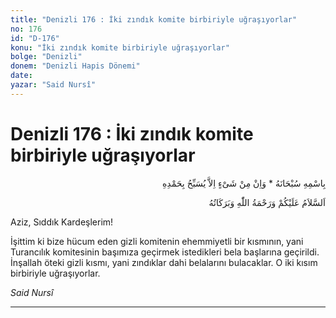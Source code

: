 ```yaml
---
title: "Denizli 176 : İki zındık komite birbiriyle uğraşıyorlar"
no: 176
id: "D-176"
konu: "İki zındık komite birbiriyle uğraşıyorlar"
bolge: "Denizli"
donem: "Denizli Hapis Dönemi"
date: 
yazar: "Said Nursî"
---
```


# Denizli 176 : İki zındık komite birbiriyle uğraşıyorlar

<p class="arabic" dir="rtl" title="Meal: “Subhân Allah’ın adıyla” * “Hiçbir şey yoktur ki O'nu hamd ile tesbih etmesin” [İsrâ 17:44]">بِاسْمِهِ سُبْحَانَهُ * وَاِنْ مِنْ شَىْءٍ اِلاَّ يُسَبِّحُ بِحَمْدِهِ</p>

<p class="arabic" dir="rtl" title="Meal: “Allah’ın selâmı, rahmeti ve bereketleri, üzerinize olsun.”">اَلسَّلاَمُ عَلَيْكُمْ وَرَحْمَةُ اللّٰهِ وَبَرَكَاتُهُ</p>

Aziz, Sıddık Kardeşlerim!

İşittim ki bize hücum eden gizli komitenin ehemmiyetli bir kısmının, yani Turancılık komitesinin başımıza geçirmek istedikleri bela başlarına geçirildi. İnşallah öteki gizli kısmı, yani zındıklar dahi belalarını bulacaklar. O iki kısım birbiriyle uğraşıyorlar.

*Said Nursî*

***
